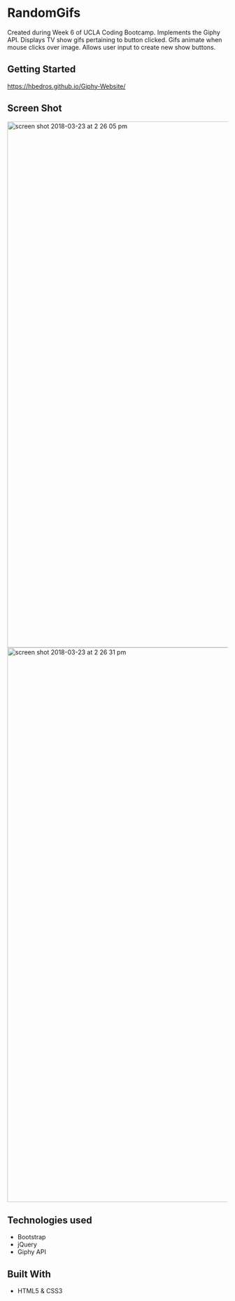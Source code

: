 # RandomGifs

Created during Week 6 of UCLA Coding Bootcamp. Implements the Giphy API. Displays TV show gifs pertaining to button clicked. Gifs animate when mouse clicks over image. Allows user input to create new show buttons.

## Getting Started
https://hbedros.github.io/Giphy-Website/

## Screen Shot
<img width="1200" alt="screen shot 2018-03-23 at 2 26 05 pm" src="https://user-images.githubusercontent.com/30307915/37853990-3a769050-2ea6-11e8-9425-ce119a2d8804.png">

<img width="1265" alt="screen shot 2018-03-23 at 2 26 31 pm" src="https://user-images.githubusercontent.com/30307915/37854009-4f0f6dca-2ea6-11e8-9032-046b5c7e5ccf.png">

## Technologies used
- Bootstrap
- jQuery
- Giphy API

## Built With

* HTML5 & CSS3
